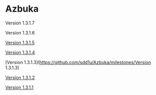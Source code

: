 Azbuka
======
Version 1.3.1.7

Version 1.3.1.6

[Version 1.3.1.5](https://github.com/sdd1u/Azbuka/milestones/Version%201.3.1.5)

[Version 1.3.1.4](https://github.com/sdd1u/Azbuka/milestones/Version%201.3.1.4)

[Version 1.3.1.3](https://github.com/sdd1u/Azbuka/milestones/Version 1.3.1.3)

[Version 1.3.1.2](https://github.com/sdd1u/Azbuka/milestones/Version%201.3.1.2)

[Version 1.3.1.1](https://github.com/sdd1u/Azbuka/milestones/Version%201.3.1.1)
